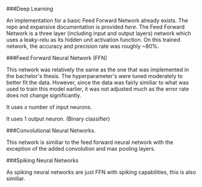 ###Deep Learning

An implementation for a basic Feed Forward Network already exists. The repo and expansive documentation is provided *here*. 
The Feed Forward Network is a three layer (including input and output layers) network which uses a leaky-relu as its hidden unit activation function. On this trained network, the accuracy and precision rate was roughly ~80%. 

###Feed Forward Neural Network (FFN)

This network was relatively the same as the one that was implemented in the bachelor's thesis. The hyperparameter's were tuned moderately to better fit the data. However, since the data was fairly similiar to what was used to train this model earlier, it was not adjusted much as the error rate does not change significantly. 

It uses $x$ number of input neurons. 

It uses $1$ output neuron. (Binary classifier)

###Convolutional Neural Networks.

This network is similiar to the feed forward neural network with the exception of the added convolution and max pooling layers. 

###Spiking Neural Networks 

As spiking neural networks are just FFN with spiking capabilities, this is also similiar. 